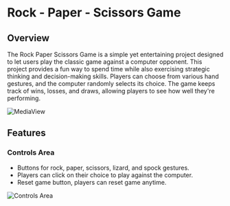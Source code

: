 # Rock - Paper - Scissors Game

## Overview 
The Rock Paper Scissors Game is a simple yet entertaining project designed to let users play the classic game against a computer opponent. This project provides a fun way to spend time while also exercising strategic thinking and decision-making skills. Players can choose from various hand gestures, and the computer randomly selects its choice. The game keeps track of wins, losses, and draws, allowing players to see how well they're performing.

![MediaView]()

## Features

### Controls Area

- Buttons for rock, paper, scissors, lizard, and spock gestures.
- Players can click on their choice to play against the computer.
- Reset game button, players can reset game anytime.

![Controls Area](workspace/rock-paper-scissors/assets/images/controls-area.png)
